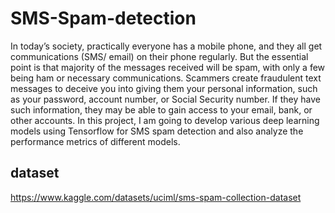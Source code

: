 # SMS-Spam-detection
In today’s society, practically everyone has a mobile phone, and they all get communications (SMS/ email) on their phone regularly. But the essential point is that majority of the messages received will be spam, with only a few being ham or necessary communications. Scammers create fraudulent text messages to deceive you into giving them your personal information, such as your password, account number, or Social Security number. If they have such information, they may be able to gain access to your email, bank, or other accounts.
In this project, I am going to develop various deep learning models using Tensorflow for SMS spam detection and also analyze the performance metrics of different models.
## dataset
https://www.kaggle.com/datasets/uciml/sms-spam-collection-dataset
